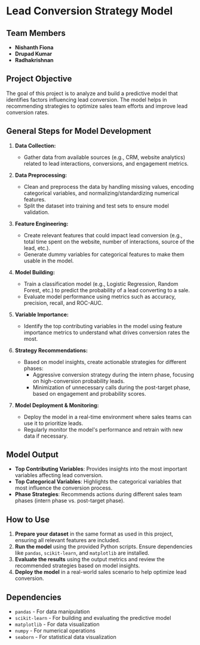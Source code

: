 # Lead Conversion Strategy Model

## Team Members
- **Nishanth Fiona** 
- **Drupad Kumar**
- **Radhakrishnan**

## Project Objective
The goal of this project is to analyze and build a predictive model that identifies factors influencing lead conversion. The model helps in recommending strategies to optimize sales team efforts and improve lead conversion rates. 

## General Steps for Model Development

1. **Data Collection:**
   - Gather data from available sources (e.g., CRM, website analytics) related to lead interactions, conversions, and engagement metrics.

2. **Data Preprocessing:**
   - Clean and preprocess the data by handling missing values, encoding categorical variables, and normalizing/standardizing numerical features.
   - Split the dataset into training and test sets to ensure model validation.

3. **Feature Engineering:**
   - Create relevant features that could impact lead conversion (e.g., total time spent on the website, number of interactions, source of the lead, etc.).
   - Generate dummy variables for categorical features to make them usable in the model.

4. **Model Building:**
   - Train a classification model (e.g., Logistic Regression, Random Forest, etc.) to predict the probability of a lead converting to a sale.
   - Evaluate model performance using metrics such as accuracy, precision, recall, and ROC-AUC.

5. **Variable Importance:**
   - Identify the top contributing variables in the model using feature importance metrics to understand what drives conversion rates the most.
   
6. **Strategy Recommendations:**
   - Based on model insights, create actionable strategies for different phases:
     - Aggressive conversion strategy during the intern phase, focusing on high-conversion probability leads.
     - Minimization of unnecessary calls during the post-target phase, based on engagement and probability scores.

7. **Model Deployment & Monitoring:**
   - Deploy the model in a real-time environment where sales teams can use it to prioritize leads.
   - Regularly monitor the model's performance and retrain with new data if necessary.

## Model Output
- **Top Contributing Variables**: Provides insights into the most important variables affecting lead conversion.
- **Top Categorical Variables**: Highlights the categorical variables that most influence the conversion process.
- **Phase Strategies**: Recommends actions during different sales team phases (intern phase vs. post-target phase).

## How to Use
1. **Prepare your dataset** in the same format as used in this project, ensuring all relevant features are included.
2. **Run the model** using the provided Python scripts. Ensure dependencies like `pandas`, `scikit-learn`, and `matplotlib` are installed.
3. **Evaluate the results** using the output metrics and review the recommended strategies based on model insights.
4. **Deploy the model** in a real-world sales scenario to help optimize lead conversion.

## Dependencies
- `pandas` - For data manipulation
- `scikit-learn` - For building and evaluating the predictive model
- `matplotlib` - For data visualization
- `numpy` - For numerical operations
- `seaborn` - For statistical data visualization
